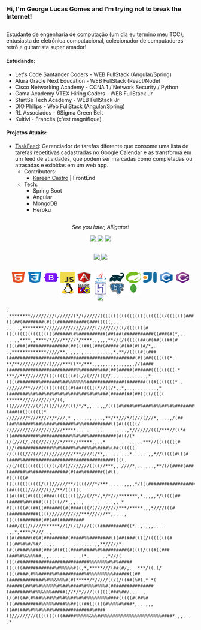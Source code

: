 ### Hi, I'm George Lucas Gomes and I'm trying not to break the Internet!
##
<p> Estudante de engenharia de computação (um dia eu termino meu TCC), entusiasta de eletrônica computacional, colecionador de computadores retrô e guitarrista super amador! </p>

#### Estudando:
- Let's Code Santander Coders - WEB FullStack (Angular/Spring)
- Alura Oracle Next Education - WEB FullStack (React/Node)
- Cisco Networking Academy - CCNA 1 / Network Security / Python
- Gama Academy VTEX Hiring Coders - WEB FullStack Jr
- StartSe Tech Academy - WEB FullStack Jr
- DIO Philips - Web FullStack (Angular/Spring)
- RL Associados - 6Sigma Green Belt
- Kultivi - Francês (ç'est magnifique)

#### Projetos Atuais:
- [TaskFeed](https://github.com/gomesgeorgelucas/TaskFeed): Gerenciador de tarefas diferente que consome uma lista de tarefas repetitivas cadastradas no Google Calendar e as transforma em um feed de atividades, que podem ser marcadas como completadas ou atrasadas e exibidas em um web app.
  - Contributors:
    - [Kareen Castro](https://github.com/kareenketleen) | FrontEnd
  - Tech:
    - Spring Boot
    - Angular
    - MongoDB
    - Heroku
##

<div align="center">
  <p>
    <em>See you later, Alligator!</em>
  </p>
</div>

<div align="center">
  <a href="https://www.linkedin.com/in/gomesgeorgelucas/" target="_blank"><img src="https://img.shields.io/badge/-LinkedIn-%230077B5?style=for-the-badge&logo=linkedin&logoColor=white" target="_blank">
  </a>
  <a href = "mailto:gomes.georgelucas@gmail.com"><img src="https://img.shields.io/badge/-Gmail-%23333?style=for-the-badge&logo=gmail&logoColor=white" target="_blank"></a>
  <a href="https://discord.com/users/George%20Lucas%20Gomes#4182/" target="_blank"><img src="https://img.shields.io/badge/Discord-7289DA?style=for-the-badge&logo=discord&logoColor=white" target="_blank">
  </a>
  </div>


##

<div align="center">
  <a href="https://github.com/gomesgeorgelucas">
  <img height="180em" src="https://github-readme-stats.vercel.app/api?username=gomesgeorgelucas&show_icons=true&theme=tokyonight&include_all_commits=true&count_private=true">
  <img height="180em" src="https://github-readme-stats.vercel.app/api/top-langs/?username=gomesgeorgelucas&layout=compact&langs_count=10&theme=tokyonight">  
  </a>
    </div>
 
  ##
  
  <div align="center">
      <img align="center" alt="gomesgeorgelucas-HTML" height="30" width="40"
   src="https://raw.githubusercontent.com/devicons/devicon/master/icons/html5/html5-original.svg">
      <img align="center" alt="gomesgeorgelucas-CSS" height="30" width="40"
   src="https://raw.githubusercontent.com/devicons/devicon/master/icons/css3/css3-original.svg">
    <img align="center" alt="gomesgeorgelucas-BS" height="30" width="40"
   src="https://raw.githubusercontent.com/devicons/devicon/master/icons/bootstrap/bootstrap-original.svg">
     <img align="center" alt="gomesgeorgelucas-JS" height="30" width="40"
   src="https://raw.githubusercontent.com/devicons/devicon/master/icons/javascript/javascript-original.svg">
     <img align="center" alt="gomesgeorgelucas-Angular" height="30" width="40"
   src="https://raw.githubusercontent.com/devicons/devicon/master/icons/angularjs/angularjs-original.svg">
     <img align="center" alt="gomesgeorgelucas-Java" height="30" width="40"
   src="https://raw.githubusercontent.com/devicons/devicon/master/icons/java/java-original.svg">
     <img align="center" alt="gomesgeorgelucas-Gradle" height="30" width="40" 
   src="https://raw.githubusercontent.com/devicons/devicon/master/icons/gradle/gradle-plain.svg">
     <img align="center" alt="gomesgeorgelucas-Spring" height="30" width="40"
   src="https://raw.githubusercontent.com/devicons/devicon/master/icons/spring/spring-original.svg">
     <img align="center" alt="gomesgeorgelucas-IntelliJ" height="30" width="40"
   src="https://raw.githubusercontent.com/devicons/devicon/master/icons/intellij/intellij-original.svg">
     <img align="center" alt="gomesgeorgelucas-C" height="30" width="40"
   src="https://raw.githubusercontent.com/devicons/devicon/master/icons/c/c-original.svg">
     <img align="center" alt="gomesgeorgelucas-CSharp" height="30" width="40"
   src="https://raw.githubusercontent.com/devicons/devicon/master/icons/csharp/csharp-original.svg">
     <img align="center" alt="gomesgeorgelucas-Linux" height="30" width="40"
   src="https://raw.githubusercontent.com/devicons/devicon/master/icons/linux/linux-original.svg">
    <img align="center" alt="gomesgeorgelucas-DOS" height="30" width="40" 
   src="https://raw.githubusercontent.com/devicons/devicon/master/icons/msdos/msdos-original.svg">
    <img align="center" alt="gomesgeorgelucas-Heroku" height="30" width="40"
  src="https://raw.githubusercontent.com/devicons/devicon/master/icons/heroku/heroku-original.svg">
    <img align="center" alt="gomesgeorgelucas-PostgreSQL" height="30" width="40" src="https://raw.githubusercontent.com/devicons/devicon/master/icons/postgresql/postgresql-original.svg">
    <img align="center" alt="gomesgeorgelucas-MongoDB" height="30" width="40"
  src="https://raw.githubusercontent.com/devicons/devicon/master/icons/mongodb/mongodb-original.svg">
</div>
  
  <div align="center">
  <img src="https://raw.githubusercontent.com/gomesgeorgelucas/gomesgeorgelucas/fb383b8a41f857ead079b86328825189cb885b49/github-contribution-grid-snake.svg">
</div>

```
.      .********/////////(//////(*/(//////((((((((((((((((((((((((/(((((((###(((##(########(#(((###########(###(((((,...
... .,********///////////////////(////////((/(((((((#((((((((((((((((((######(#%##########(##(##(###########((###(#(*,..
 ..,,****,,****/*////**///*/****,,,,,,**//(/((((((##(#(##(((##(#((((###(###############(##(((##((###(#####(#(##(#((#/*,.
.,*************/////**,.,,,.,.........,,*,**//((((#((###(###############################################(#((##(((((((*..
**/**///////////(////***((**/***,,,,,,,,,,,,,,,,//(####(#########################%%######%###(##(#####(######(((((((((.*
***//**////////((((((((((#((//(///(((//.............,*((((########%#######%##%%%%%%%##############(#######(((#(((((((* .
///////**////(((((((((((#(##((((((*//((/*,,*,..,........,*(#######%%#%##%##%#%#%#%###%##%#%#%###(#####(##(##((((/((((   
******///////////*/((,((/////////(/(/((//(///(((/*/*,,...,,/((((#%###%##%###%#%%##%#%#######%##%######(###(#((((((((*   
////////*///*///*/*///,* ,.....,.,..,**/**///*/(///(///*,....,/(##(##%%#####%##%%###%######%#%%##########(((#((((((/    
/////////////////////*****... .   ..     ....,*///////(((/***//((*#((##########%###########%%#%##%##########(#((/(*     
(/(///(/,/((////////*/***//*****,,..*      .  .....***//((((((((#(//(#############%%#%####%#%##%%#%####%(##((((((.      
//(((((///(//(/(/////////***////(/**,.  .. ...*......,,*//(((((#(((#(####%##################################((((.       
//(/((((((((((((/((/(/(////////((((//***,,.////*,...,..,**/(/(####(###(######%#%#############(#(##%#######((#((.        
#((((((#(((((((((((((/(((//////**/((((///*/***......,,,,*/(((#####################(##(((((///////(///**/((((((          
((#((#((#(((((####(((((((((///(//*/,*/*///*******,*,,,,,*/(((((##(#####%##(###(((((((//*,,,..,   . .  ...,,.*           
#((((((#((##((######((#(####(((/(/////////***/*****,,,*////(((#(###########((((////////////***//////**,....,            
(((((########(##(##(#########(###/(((/(////******//(/(/(/(//((((##########((*..,.,,,.... .,,*,****/*///..,.             
((#(#####(#(#(#########(#####%%########(((##(###((((/((((((((#(((##%#%#/%#/...,,   .   . ......,,**/////*.              
(#((####%%###(###(#(#(((####%####%#%#########(#((((/(((#((###(###%#%&%%%##,,,.... .   . ,(*.   . .,*///(                
((((###########################%%%%%%%#%#%#####((((((############%#%%%%%#((,*,*****///(##(#/,.  ***/((.(/               
((((####(#%%#####%#%#########%#%%%%%%%%%######((##(#############%#%%&%%%#(#(*****/*/////((/(/((##(%#(,* *(              
######(##%#%#%%%%%%#%##%####%#%%%#%%%#(################(########%#%%&%%%#####(//*/*////(((((((###%##/...  ,             
(/(#((##(#%##%%##%%#%#%%##%#%#%%%%%%%%####(((((#(##%#(((##########%%%%%####%%##(((##((((((#%%%%#%###*,...,,,            
((##(###%#%%#%%##%##############%####((/////////((((((((((#####%%%%%&%%##%%%%%%%%%%%%%%%%%%%%%%####*.,,. . .*           

```
  

